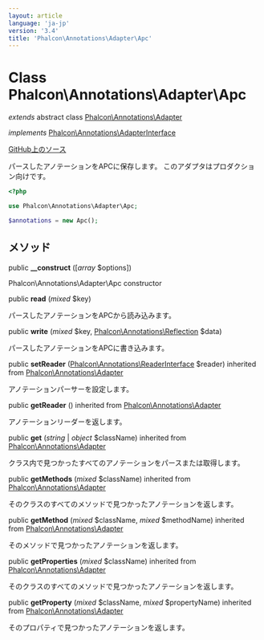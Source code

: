 ```yaml
---
layout: article
language: 'ja-jp'
version: '3.4'
title: 'Phalcon\Annotations\Adapter\Apc'
---
```


# Class **Phalcon\Annotations\Adapter\Apc**

*extends* abstract class [Phalcon\Annotations\Adapter](/3.4/en/api/Phalcon_Annotations_Adapter)

*implements* [Phalcon\Annotations\AdapterInterface](/3.4/en/api/Phalcon_Annotations_AdapterInterface)

<a href="https://github.com/phalcon/cphalcon/tree/v3.4.0/phalcon/annotations/adapter/apc.zep" class="btn btn-default btn-sm">GitHub上のソース</a>

パースしたアノテーションをAPCに保存します。 このアダプタはプロダクション向けです。

```php
<?php

use Phalcon\Annotations\Adapter\Apc;

$annotations = new Apc();

```

## メソッド

public **__construct** ([*array* $options])

Phalcon\Annotations\Adapter\Apc constructor

public **read** (*mixed* $key)

パースしたアノテーションをAPCから読み込みます。

public **write** (*mixed* $key, [Phalcon\Annotations\Reflection](/3.4/en/api/Phalcon_Annotations_Reflection) $data)

パースしたアノテーションをAPCに書き込みます。

public **setReader** ([Phalcon\Annotations\ReaderInterface](/3.4/en/api/Phalcon_Annotations_ReaderInterface) $reader) inherited from [Phalcon\Annotations\Adapter](/3.4/en/api/Phalcon_Annotations_Adapter)

アノテーションパーサーを設定します。

public **getReader** () inherited from [Phalcon\Annotations\Adapter](/3.4/en/api/Phalcon_Annotations_Adapter)

アノテーションリーダーを返します。

public **get** (*string* | *object* $className) inherited from [Phalcon\Annotations\Adapter](/3.4/en/api/Phalcon_Annotations_Adapter)

クラス内で見つかったすべてのアノテーションをパースまたは取得します。

public **getMethods** (*mixed* $className) inherited from [Phalcon\Annotations\Adapter](/3.4/en/api/Phalcon_Annotations_Adapter)

そのクラスのすべてのメソッドで見つかったアノテーションを返します。

public **getMethod** (*mixed* $className, *mixed* $methodName) inherited from [Phalcon\Annotations\Adapter](/3.4/en/api/Phalcon_Annotations_Adapter)

そのメソッドで見つかったアノテーションを返します。

public **getProperties** (*mixed* $className) inherited from [Phalcon\Annotations\Adapter](/3.4/en/api/Phalcon_Annotations_Adapter)

そのクラスのすべてのメソッドで見つかったアノテーションを返します。

public **getProperty** (*mixed* $className, *mixed* $propertyName) inherited from [Phalcon\Annotations\Adapter](/3.4/en/api/Phalcon_Annotations_Adapter)

そのプロパティで見つかったアノテーションを返します。